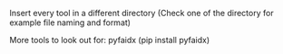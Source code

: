 Insert every tool in a different directory (Check one of the directory for example file naming and format)




More tools to look out for: 
	pyfaidx (pip install pyfaidx)
